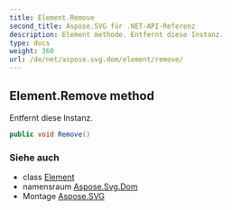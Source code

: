 ```yaml
---
title: Element.Remove
second_title: Aspose.SVG für .NET-API-Referenz
description: Element methode. Entfernt diese Instanz.
type: docs
weight: 360
url: /de/net/aspose.svg.dom/element/remove/
---
```

## Element.Remove method

Entfernt diese Instanz.

```csharp
public void Remove()
```

### Siehe auch

* class [Element](../)
* namensraum [Aspose.Svg.Dom](../../element/)
* Montage [Aspose.SVG](../../../)


